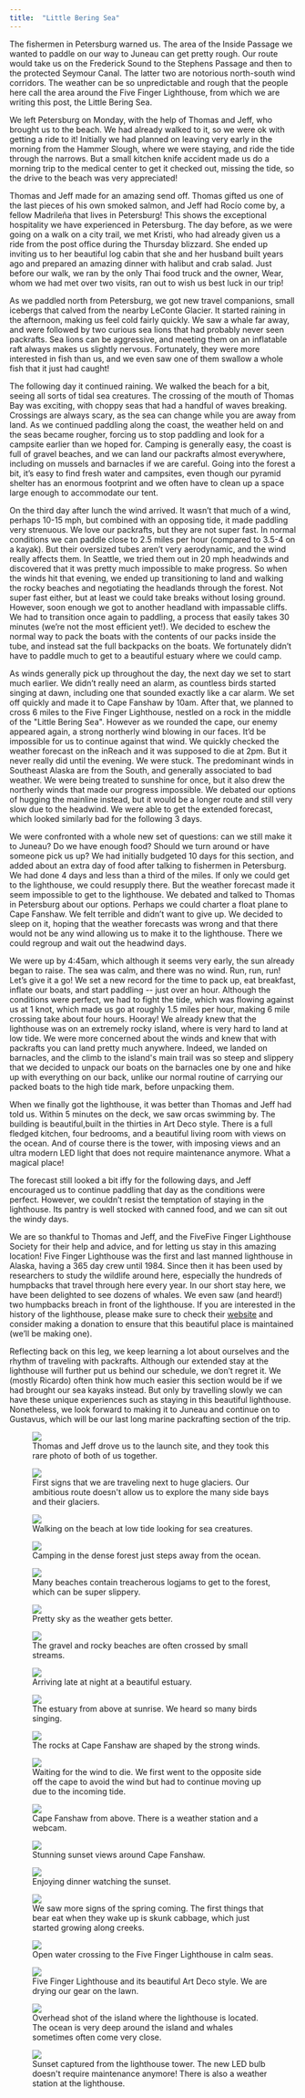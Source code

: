 ```yaml
---
title:  "Little Bering Sea"
---
```



The fishermen in Petersburg warned us. The area of the Inside Passage we wanted to paddle on our way to Juneau can get pretty rough. Our route would take us on the Frederick Sound to the Stephens Passage and then to the protected Seymour Canal. The latter two are notorious north-south wind corridors. The weather can be so unpredictable and rough that the people here call the area around the Five Finger Lighthouse, from which we are writing this post, the Little Bering Sea.

We left Petersburg on Monday, with the help of Thomas and Jeff, who brought us to the beach. We had already walked to it, so we were ok with getting a ride to it! Initially we had planned on leaving very early in the morning from the Hammer Slough, where we were staying, and ride the tide through the narrows. But a small kitchen knife accident made us do a morning trip to the medical center to get it checked out, missing the tide, so the drive to the beach was very appreciated! 

Thomas and Jeff made for an amazing send off. Thomas gifted us one of the last pieces of his own smoked salmon, and Jeff had Rocío come by, a fellow Madrileña that lives in Petersburg! This shows the exceptional hospitality we have experienced in Petersburg. The day before, as we were going on a walk on a city trail, we met Kristi, who had already given us a ride from the post office during the Thursday blizzard. She ended up inviting us to her beautiful log cabin that she and her husband built years ago and prepared an amazing dinner with halibut and crab salad. Just before our walk, we ran by the only Thai food truck and the owner, Wear, whom we had met over two visits, ran out to wish us best luck in our trip!

As we paddled north from Petersburg, we got new travel companions, small icebergs that calved from the nearby LeConte Glacier. It started raining in the afternoon, making us feel cold fairly quickly. We saw a whale far away, and were followed by two curious sea lions that had probably never seen packrafts. Sea lions can be aggressive, and meeting them on an inflatable raft always makes us slightly nervous. Fortunately, they were more interested in fish than us, and we even saw one of them swallow a whole fish that it just had caught!

The following day it continued raining. We walked the beach for a bit, seeing all sorts of tidal sea creatures. The crossing of the mouth of Thomas Bay was exciting, with choppy seas that had a handful of waves breaking. Crossings are always scary, as the sea can change while you are away from land. As we continued paddling along the coast, the weather held on and the seas became rougher, forcing us to stop paddling and look for a campsite earlier than we hoped for. Camping is generally easy, the coast is full of gravel beaches, and we can land our packrafts almost everywhere, including on mussels and barnacles if we are careful. Going into the forest a bit, it’s easy to find fresh water and campsites, even though our pyramid shelter has an enormous footprint and we often have to clean up a space large enough to accommodate our tent.

On the third day after lunch the wind arrived. It wasn’t that much of a wind, perhaps 10-15 mph, but combined with an opposing tide, it made paddling very strenuous. We love our packrafts, but they are not super fast. In normal conditions we can paddle close to 2.5 miles per hour (compared to 3.5-4 on a kayak). But their oversized tubes aren’t very aerodynamic, and the wind really affects them. In Seattle, we tried them out in 20 mph headwinds and discovered that it was pretty much impossible to make progress. So when the winds hit that evening, we ended up transitioning to land and walking the rocky beaches and negotiating the headlands through the forest. Not super fast either, but at least we could take breaks without losing ground. However, soon enough we got to another headland with impassable cliffs. We had to transition once again to paddling, a process that easily takes 30 minutes (we’re not the most efficient yet!). We decided to eschew the normal way to pack the boats with the contents of our packs inside the tube, and instead sat the full backpacks on the boats. We fortunately didn’t have to paddle much to get to a beautiful estuary where we could camp.

As winds generally pick up throughout the day, the next day we set to start much earlier. We didn’t really need an alarm, as countless birds started singing at dawn, including one that sounded exactly like a car alarm. We set off quickly and made it to Cape Fanshaw by 10am. After that, we planned to cross 6 miles to the Five Finger Lighthouse, nestled on a rock in the middle of the "Little Bering Sea". However as we rounded the cape, our enemy appeared again, a strong northerly wind blowing in our faces. It’d be impossible for us to continue against that wind. We quickly checked the weather forecast on the inReach and it was supposed to die at 2pm. But it never really did until the evening. We were stuck. The predominant winds in Southeast Alaska are from the South, and generally associated to bad weather. We were being treated to sunshine for once, but it also drew the northerly winds that made our progress impossible. We debated our options of hugging the mainline instead, but it would be a longer route and still very slow due to the headwind. We were able to get the extended forecast, which looked similarly bad for the following 3 days.

We were confronted with a whole new set of questions: can we still make it to Juneau? Do we have enough food? Should we turn around or have someone pick us up?  We had initially budgeted 10 days for this section, and added about an extra day of food after talking to fishermen in Petersburg. We had done 4 days and less than a third of the miles. If only we could get to the lighthouse, we could resupply there. But the weather forecast made it seem impossible to get to the lighthouse. We debated and talked to Thomas in Petersburg about our options. Perhaps we could charter a float plane to Cape Fanshaw. We felt terrible and didn’t want to give up. We decided to sleep on it, hoping that the weather forecasts was wrong and that there would not be any wind allowing us to make it to the lighthouse. There we could regroup and wait out the headwind days.

We were up by 4:45am, which although it seems very early, the sun already began to raise. The sea was calm, and there was no wind. Run, run, run! Let’s give it a go!  We set a new record for the time to pack up, eat breakfast, inflate our boats, and start paddling -- just over an hour. Although the conditions were perfect, we had to fight the tide, which was flowing against us at 1 knot, which made us go at roughly 1.5 miles per hour, making 6 mile crossing take about four hours. Hooray! We already knew that the lighthouse was on an extremely rocky island, where is very hard to land at low tide. We were more concerned about the winds and knew that with packrafts you can land pretty much anywhere. Indeed, we landed on barnacles, and the climb to the island's main trail was so steep and slippery that we decided to unpack our boats on the barnacles   one by one and hike up with everything on our back, unlike our normal routine of carrying our packed boats to the high tide mark, before unpacking them.

When we finally got the lighthouse, it was better than Thomas and Jeff had told us. Within 5 minutes on the deck, we saw orcas swimming by. The building is beautiful,built in the thirties in Art Deco style. There is a full fledged kitchen, four bedrooms, and a beautiful living room with views on the ocean. And of course there is the tower, with imposing views and an ultra modern LED light that does not require maintenance anymore. What a magical place! 

The forecast still looked a bit iffy for the following days, and Jeff encouraged us to continue paddling that day as the conditions were perfect. However, we couldn’t resist the temptation of staying in the lighthouse. Its pantry is well stocked with canned food, and we can sit out the windy days. 

We are so thankful to Thomas and Jeff, and the FiveFive Finger Lighthouse Society for their help and advice, and for letting us stay in this amazing location! Five Finger Lighthouse was the first and last manned lighthouse in Alaska, having a 365 day crew until 1984. Since then it has been used by researchers to study the wildlife around here, especially the hundreds of  humpbacks that travel through here every year. In our short stay here, we have been delighted to see dozens of whales. We even saw (and heard!) two humpbacks breach in front of the lighthouse. If you are interested in the history of the lighthouse, please make sure to check their [website](https://fivefingerlighthouse.com) and consider making a donation to ensure that this beautiful place is maintained (we’ll be making one).

Reflecting back on this leg, we keep learning a lot about ourselves and the rhythm of traveling with packrafts. Although our extended stay at the lighthouse will further put us behind our schedule, we don’t regret it. We (mostly  Ricardo) often think how much easier this section would be if we had brought our sea kayaks instead. But only by travelling slowly we can have these unique experiences such as staying in this beautiful lighthouse. Nonetheless, we look forward to making it to Juneau and continue on to Gustavus, which will be our last long marine packrafting section of the trip. 

<!-- <figure>
  {% include maps/xs1c.html %}
  <figcaption>
    Our route for this post, we left Petersburg and made it to the tiny lighthouse.
  </figcaption>
</figure> -->

<figure>
    <img src="/assets/images/04-17/launch.jpg">
    <figcaption>
Thomas and Jeff drove us to the launch site, and they took this rare photo of both of us together.
    </figcaption>
</figure>

<figure>
    <img src="/assets/images/04-17/iceberg.jpg">
    <figcaption>
First signs that we are traveling next to huge glaciers. Our ambitious route doesn't allow us to explore the many side bays and their glaciers.
    </figcaption>
</figure>

<figure>
    <img src="/assets/images/04-17/beach.jpg">
    <figcaption>
Walking on the beach at low tide looking for sea creatures.
    </figcaption>
</figure>

<figure>
    <img src="/assets/images/04-17/forest.jpg">
    <figcaption>
Camping in the dense forest just steps away from the ocean.
    </figcaption>
</figure>

<figure>
    <img src="/assets/images/04-17/logs.jpg">
    <figcaption>
Many beaches contain treacherous logjams to get to the forest, which can be super slippery.
    </figcaption>
</figure>

<figure>
    <img src="/assets/images/04-17/sky.jpg">
    <figcaption>
Pretty sky as the weather gets better.
    </figcaption>
</figure>

<figure>
    <img src="/assets/images/04-17/stream.jpg">
    <figcaption>
The gravel and rocky beaches are often crossed by small streams.
    </figcaption>
</figure>

<figure>
    <img src="/assets/images/04-17/packing.jpg">
    <figcaption>
Arriving late at night at a beautiful estuary.
    </figcaption>
</figure>

<figure>
    <img src="/assets/images/04-17/estuary.jpg">
    <figcaption>
The estuary from above at sunrise. We heard so many birds singing.
    </figcaption>
</figure>

<figure>
    <img src="/assets/images/04-17/rocks.jpg">
    <figcaption>
The rocks at Cape Fanshaw are shaped by the strong winds.
    </figcaption>
</figure>

<figure>
    <img src="/assets/images/04-17/wait.jpg">
    <figcaption>
Waiting for the wind to die. We first went to the opposite side off the cape to avoid the wind but had to continue moving up due to the incoming tide.
    </figcaption>
</figure>

<figure>
    <img src="/assets/images/04-17/cape.jpg">
    <figcaption>
Cape Fanshaw from above. There is a weather station and a webcam.
    </figcaption>
</figure>

<figure>
    <img src="/assets/images/04-17/sunset.jpg">
    <figcaption>
Stunning sunset views around Cape Fanshaw.
    </figcaption>
</figure>

<figure>
    <img src="/assets/images/04-17/dinner.jpg">
    <figcaption>
Enjoying dinner watching the sunset.
    </figcaption>
</figure>

<figure>
    <img src="/assets/images/04-17/skunk.jpg">
    <figcaption>
We saw more signs of the spring coming. The first things that bear eat when they wake up is skunk cabbage, which just started growing along creeks.
    </figcaption>
</figure>

<figure>
    <img src="/assets/images/04-17/crossing.jpg">
    <figcaption>
Open water crossing to the Five Finger Lighthouse in calm seas.
    </figcaption>
</figure>

<figure>
    <img src="/assets/images/04-17/lighthouse.jpg">
    <figcaption>
Five Finger Lighthouse and its beautiful Art Deco style. We are drying our gear on the lawn.
    </figcaption>
</figure>

<figure>
    <img src="/assets/images/04-17/island.jpg">
    <figcaption>
Overhead shot of the island where the lighthouse is located. The  ocean is very deep around the island and whales sometimes often come very close.
    </figcaption>
</figure>

<figure>
    <img src="/assets/images/04-17/light.jpg">
    <figcaption>
Sunset captured from the lighthouse tower. The new LED bulb doesn't require maintenance anymore! There is also a weather station at the lighthouse.
    </figcaption>
</figure>




